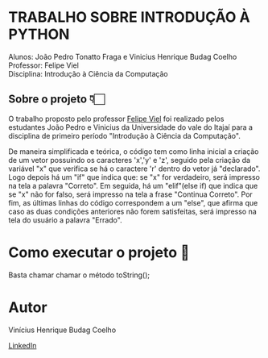 # TRABALHO SOBRE INTRODUÇÃO À PYTHON
Alunos: João Pedro Tonatto Fraga e Vinicius Henrique Budag Coelho<br>
Professor: Felipe Viel<br>
Disciplina: Introdução à Ciência da Computação

## Sobre o projeto 👇🏻
O trabalho proposto pelo professor [Felipe Viel](https://www.github.com/VielF) foi realizado pelos estudantes João Pedro e Vinicius da Universidade do vale do Itajaí para a disciplina de primeiro período "Introdução à Ciência da Computação".

De maneira simplificada e teórica, o código tem como linha inicial a criação de um vetor possuindo os caracteres 'x','y' e 'z', seguido pela criação da variável "x" que verifica se há o caractere 'r' dentro do vetor já "declarado". Logo depois há um "if" que indica que: se "x" for verdadeiro, será impresso na tela a palavra "Correto". Em seguida, há um "elif"(else if) que indica que se "x" não for falso, será impresso na tela a frase "Continua Correto". Por fim, as últimas linhas do código correspondem a um "else", que afirma que caso as duas condições anteriores não forem satisfeitas, será impresso na tela do usuário a palavra "Errado".

# Como executar o projeto 🔗

Basta chamar chamar o método toString();

# Autor

Vinícius Henrique Budag Coelho

[LinkedIn](linkedin.com/in/vinícius-henrique-b24203234)
